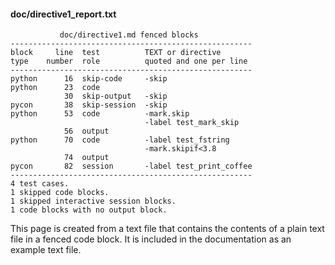 #### doc/directive1_report.txt
~~~
           doc/directive1.md fenced blocks
------------------------------------------------------
block     line  test          TEXT or directive
type    number  role          quoted and one per line
------------------------------------------------------
python      16  skip-code     -skip
python      23  code
            30  skip-output   -skip
pycon       38  skip-session  -skip
python      53  code          -mark.skip
                              -label test_mark_skip
            56  output
python      70  code          -label test_fstring
                              -mark.skipif<3.8
            74  output
pycon       82  session       -label test_print_coffee
------------------------------------------------------
4 test cases.
1 skipped code blocks.
1 skipped interactive session blocks.
1 code blocks with no output block.
~~~
This page is created from a text file that contains the contents
of a plain text file in a fenced code block.
It is included in the documentation as an example text file.
